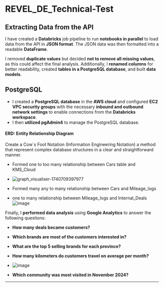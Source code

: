 # **REVEL_DE_Technical-Test**  

## **Extracting Data from the API**  

I have created a **Databricks** job pipeline to run **notebooks in parallel** to load data from the API in **JSON format**. The JSON data was then formatted into a readable **DataFrame**.  

I removed **duplicate values** but decided **not to remove all missing values**, as this could affect the final analysis. Additionally, I **renamed columns** for better readability, created **tables in a PostgreSQL database**, and built **data models**.  


## **PostgreSQL**  

- I created a **PostgreSQL database** in the **AWS cloud** and configured **EC2 VPC security groups** with the necessary **inbound and outbound network settings** to enable connections from the **Databricks workspace**.  
- I then **utilized pgAdmin4** to manage the PostgreSQL database.  

#### ERD: Entity Relationship Diagram

Create a Cow´s Foot Notation (Information Engineering Notation) a method that represent complex database structures in a clear and straightforward manner. 
- Formed one to too many relationship between Cars table and KMS_Cloud
- ![graph_visualiser-1740709397977](https://github.com/user-attachments/assets/a4424739-09d7-4dbd-a26f-ee8a0a46f24b)

- Formed many any to many relationship between Cars and Mileage_logs
- one to many relationship between Mileage_logs and Internal_Deals
![image](https://github.com/user-attachments/assets/8d9f675d-666c-4d60-a03f-82ade4da58e0)


Finally, I **performed data analysis** using **Google Analytics** to answer the following questions:  
- **How many deals became customers?**  
- **Which brands are most of the customers interested in?**  
- **What are the top 5 selling brands for each province?**  
- **How many kilometers do customers travel on average per month?**
- ![image](https://github.com/user-attachments/assets/21f5d4d8-ec09-49f9-8813-ac4bf39b93d8)

- **Which community was most visited in November 2024?**  

---


  

